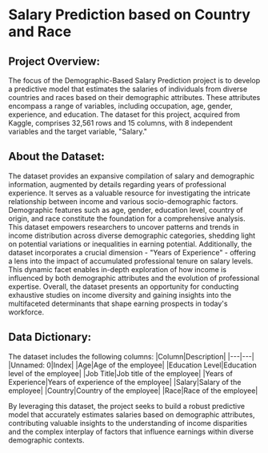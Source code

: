 # Salary Prediction based on Country and Race
## Project Overview:
The focus of the Demographic-Based Salary Prediction project is to develop a predictive model that estimates the salaries of individuals from diverse countries and races based on their demographic attributes. These attributes encompass a range of variables, including occupation, age, gender, experience, and education. The dataset for this project, acquired from Kaggle, comprises 32,561 rows and 15 columns, with 8 independent variables and the target variable, "Salary."
## About the Dataset:
The dataset provides an expansive compilation of salary and demographic information, augmented by details regarding years of professional experience. It serves as a valuable resource for investigating the intricate relationship between income and various socio-demographic factors. Demographic features such as age, gender, education level, country of origin, and race constitute the foundation for a comprehensive analysis. This dataset empowers researchers to uncover patterns and trends in income distribution across diverse demographic categories, shedding light on potential variations or inequalities in earning potential. Additionally, the dataset incorporates a crucial dimension - "Years of Experience" - offering a lens into the impact of accumulated professional tenure on salary levels. This dynamic facet enables in-depth exploration of how income is influenced by both demographic attributes and the evolution of professional expertise. Overall, the dataset presents an opportunity for conducting exhaustive studies on income diversity and gaining insights into the multifaceted determinants that shape earning prospects in today's workforce.
## Data Dictionary:
The dataset includes the following columns:
|Column|Description|
|---|---|
|Unnamed: 0|Index|
|Age|Age of the employee|
|Education Level|Education level of the employee|
|Job Title|Job title of the employee|
|Years of Experience|Years of experience of the employee|
|Salary|Salary of the employee|
|Country|Country of the employee|
|Race|Race of the employee|

By leveraging this dataset, the project seeks to build a robust predictive model that accurately estimates salaries based on demographic attributes, contributing valuable insights to the understanding of income disparities and the complex interplay of factors that influence earnings within diverse demographic contexts.

